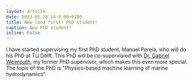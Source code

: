 ```yaml
---
layout: article
date: 2023-02-26 14:0:00+0100
title: New (and first) PhD student!
caption: New PhD student!
inline: False
---
```


I have started supervising my first PhD student, Manuel Pereia, who will do his PhD at TU Delft.
This PhD will be co-supervisied with [Dr. Gabriel Weimouth](https://weymouth.github.io/), my former PhD supervisor, which makes this even more special.
The topic of the PhD is "Physics-based machine learning of marine hydrodynamics".